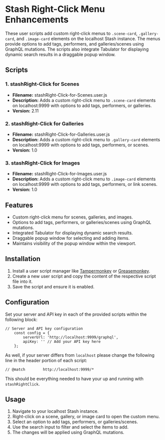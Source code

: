 # Stash Right-Click Menu Enhancements

These user scripts add custom right-click menus to `.scene-card`, `.gallery-card`, and `.image-card` elements on the localhost Stash instance. The menus provide options to add tags, performers, and galleries/scenes using GraphQL mutations. The scripts also integrate Tabulator for displaying dynamic search results in a draggable popup window.

## Scripts

### 1. stashRight-Click for Scenes

- **Filename:** stashRight-Click-for-Scenes.user.js
- **Description:** Adds a custom right-click menu to `.scene-card` elements on localhost:9999 with options to add tags, performers, or galleries.
- **Version:** 2.11

### 2. stashRight-Click for Galleries

- **Filename:** stashRight-Click-for-Galleries.user.js
- **Description:** Adds a custom right-click menu to `.gallery-card` elements on localhost:9999 with options to add tags, performers, or scenes.
- **Version:** 1.0

### 3. stashRight-Click for Images

- **Filename:** stashRight-Click-for-Images.user.js
- **Description:** Adds a custom right-click menu to `.image-card` elements on localhost:9999 with options to add tags, performers, or link scenes.
- **Version:** 1.0

## Features

- Custom right-click menu for scenes, galleries, and images.
- Options to add tags, performers, or galleries/scenes using GraphQL mutations.
- Integrated Tabulator for displaying dynamic search results.
- Draggable popup window for selecting and adding items.
- Maintains visibility of the popup window within the viewport.

## Installation

1. Install a user script manager like [Tampermonkey](https://www.tampermonkey.net/) or [Greasemonkey](https://www.greasespot.net/).
2. Create a new user script and copy the content of the respective script file into it.
3. Save the script and ensure it is enabled.

## Configuration

Set your server and API key in each of the provided scripts within the following block:

```
// Server and API key configuration
    const config = {
        serverUrl: 'http://localhost:9999/graphql',
        apiKey: '' // Add your API key here
    };
```

As well, if your server differs from `localhost` please change the following line in the header portion of each script:

`// @match        http://localhost:9999/*`

This should be everything needed to have your up and running with `stashRightClick`.

## Usage

1. Navigate to your localhost Stash instance.
2. Right-click on a scene, gallery, or image card to open the custom menu.
3. Select an option to add tags, performers, or galleries/scenes.
4. Use the search input to filter and select the items to add.
5. The changes will be applied using GraphQL mutations.
